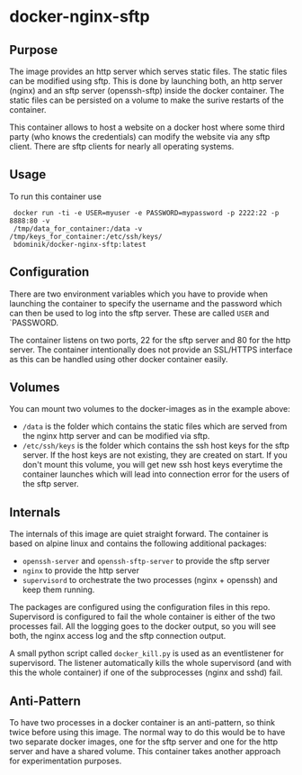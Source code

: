 docker-nginx-sftp
=================

Purpose
-------
The image provides an http server which serves static files. The static files
can be modified using sftp. This is done by launching both, an http server
(nginx) and an sftp server (openssh-sftp) inside the docker container. The
static files can be persisted on a volume to make the surive restarts of the
container.

This container allows to host a website on a docker host where some third party
(who knows the credentials) can modify the website via any sftp client. There
are sftp clients for nearly all operating systems.

Usage
-----
To run this container use

     docker run -ti -e USER=myuser -e PASSWORD=mypassword -p 2222:22 -p 8888:80 -v
     /tmp/data_for_container:/data -v /tmp/keys_for_container:/etc/ssh/keys/
     bdominik/docker-nginx-sftp:latest

Configuration
-------------
There are two environment variables which you have to provide when launching the
container to specify the username and the password which can then be used to log
into the sftp server. These are called `USER` and `PASSWORD.

The container listens on two ports, 22 for the sftp server and 80 for the http
server. The container intentionally does not provide an SSL/HTTPS interface as
this can be handled using other docker container easily.

Volumes
-------
You can mount two volumes to the docker-images as in the example above:

  * `/data` is the folder which contains the static files which are served from
    the nginx http server and can be modified via sftp.
  * `/etc/ssh/keys` is the folder which contains the ssh host keys for the sftp
    server. If the host keys are not existing, they are created on start. If you
    don't mount this volume, you will get new ssh host keys everytime the
    container launches which will lead into connection error for the users of
    the sftp server.

Internals
---------
The internals of this image are quiet straight forward. The container is based
on alpine linux and contains the following additional packages:
  * `openssh-server` and `openssh-sftp-server` to provide the sftp server
  * `nginx` to provide the http server
  * `supervisord` to orchestrate the two processes (nginx + openssh) and keep
    them running.

The packages are configured using the configuration files in this repo.
Supervisord is configured to fail the whole container is either of the two
processes fail. All the logging goes to the docker output, so you will see both,
the nginx access log and the sftp connection output.

A small python script called `docker_kill.py` is used as an eventlistener for
supervisord. The listener automatically kills the whole supervisord (and with
this the whole container) if one of the subprocesses (nginx and sshd) fail.

Anti-Pattern
------------
To have two processes in a docker container is an anti-pattern, so think twice
before using this image. The normal way to do this would be to have two separate
docker images, one for the sftp server and one for the http server and have a
shared volume. This container takes another approach for experimentation
purposes.
